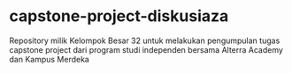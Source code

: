# capstone-project-diskusiaza
Repository milik Kelompok Besar 32 untuk melakukan pengumpulan tugas capstone project dari program studi independen bersama Alterra Academy dan Kampus Merdeka
